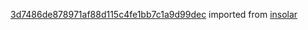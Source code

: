 [3d7486de878971af88d115c4fe1bb7c1a9d99dec](https://github.com/insolar/insolar/commit/3d7486de878971af88d115c4fe1bb7c1a9d99dec) imported from [insolar](https://github.com/insolar/insolar)
